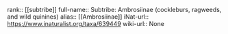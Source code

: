 

rank:: [[subtribe]]
full-name:: Subtribe: Ambrosiinae (cockleburs, ragweeds, and wild quinines)
alias:: [[Ambrosiinae]]
iNat-url:: https://www.inaturalist.org/taxa/639449
wiki-url:: None